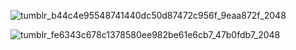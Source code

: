 ![tumblr_b44c4e95548741440dc50d87472c956f_9eaa872f_2048](https://github.com/lycaenidaer/lycaenidaer/assets/156435861/52688730-fbc9-4acf-933c-5a2ac44c387a)

![tumblr_fe6343c678c1378580ee982be61e6cb7_47b0fdb7_2048](https://github.com/lycaenidaer/lycaenidaer/assets/156435861/47e8c301-b183-4d4f-81e4-6078f409834c)
                     
